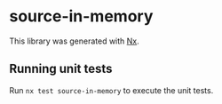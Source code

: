# source-in-memory

This library was generated with [Nx](https://nx.dev).

## Running unit tests

Run `nx test source-in-memory` to execute the unit tests.
